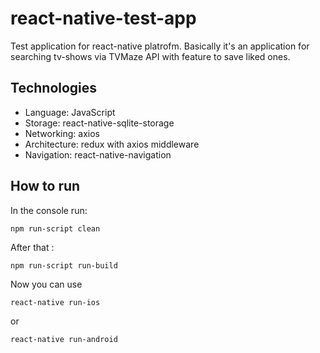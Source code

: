 # react-native-test-app

Test application for react-native platrofm. Basically it's an application for searching tv-shows via TVMaze API with feature to save liked ones.

## Technologies

- Language: JavaScript
- Storage: react-native-sqlite-storage
- Networking: axios
- Architecture: redux with axios middleware
- Navigation: react-native-navigation

## How to run

In the console run: 
```
npm run-script clean
```
After that :
```
npm run-script run-build
```

Now you can use 
```
react-native run-ios
```
or 
```
react-native run-android
```


